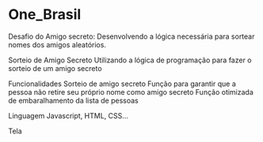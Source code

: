 # One_Brasil
Desafio do Amigo secreto: Desenvolvendo a lógica necessária para sortear nomes dos amigos aleatórios.

Sorteio de Amigo Secreto
Utilizando a  lógica de programação para fazer o sorteio de um amigo secreto

Funcionalidades
Sorteio de amigo secreto
Função para garantir que a pessoa não retire seu próprio nome como amigo secreto
Função otimizada de embaralhamento da lista de pessoas

Linguagem
Javascript, HTML, CSS...

Tela
